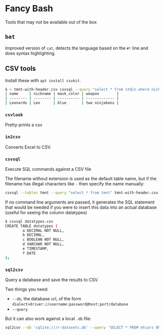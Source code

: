 # Fancy Bash
Tools that may not be available out of the box

## `bat`
Improved version of `cat`, detects the language based on the `#!` line and does syntax highlighting.

## CSV tools
Install these with `apt install csvkit`.

```bash
$ < tmnt-with-header.csv csvsql --query "select * from stdin where nickname = 'Leo'" | csvlook
| name     | nickname | mask_color | weapon        |
| -------- | -------- | ---------- | ------------- |
| Leonardo | Leo      | blue       | two ninjakens |
```

### `csvlook`
Pretty-prints a csv

### `in2csv`
Converts Excel to CSV.

### `csvsql`
Execute SQL commands against a CSV file

The filename without extension is used as the default table name, but if the filename has illegal
characters like `-` then specify the name manually:
```bash
csvsql --tables tmnt --query "select * from tmnt" tmnt-with-header.csv
```

If no command line arguments are passed, it generates the SQL statement that would be needed if you
were to insert this data into an actual database (useful for seeing the column datatypes)
```bash
$ csvsql datatypes.csv
CREATE TABLE datatypes (
		a DECIMAL NOT NULL,
        b DECIMAL,
        c BOOLEAN NOT NULL,
        d VARCHAR NOT NULL,
        e TIMESTAMP,
        f DATE
);
```

### `sql2csv`
Query a database and save the results to CSV.

Two things you need: 
* `--db`, the database url, of the form `dialect+driver://username:password@host:port/database`
* `--query`

But it can also work against a local `.db` file:
```bash
sql2csv --db 'sqlite:///r-datasets.db' --query 'SELECT * FROM mtcars ORDER BY mpg'
```
